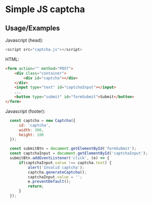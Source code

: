# Simple JS captcha

## Usage/Examples

Javascript (head):
```javascript
<script src="captcha.js"></script>
```
HTML:
```html
<form action="" method="POST">
    <div class="container">
        <div id="captcha"></div>
    </div>
    <input type="text" id="captchaInput"></input>
    ...
    <button type="submit" id="formSubmit">Submit</button>
</form>
```
Javascript (footer):
```javascript
  const captcha = new Captcha({
      id: 'captcha',
      width: 300,
      height: 100
  });

  const submitBtn = document.getElementById('formSubmit');
  const captchaInput = document.getElementById('captchaInput');
  submitBtn.addEventListener('click', (e) => {
      if(captchaInput.value !== captcha.text) {
          alert('Invalid captcha');
          captcha.generateCaptcha();
          captchaInput.value = '';
          e.preventDefault();
          return;
      }
  });
```
